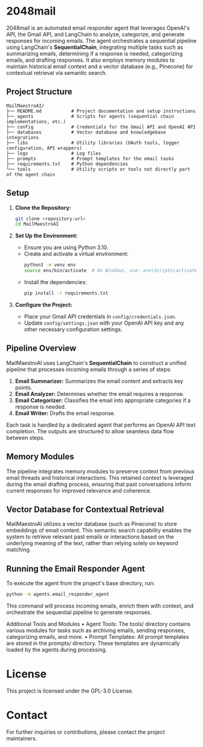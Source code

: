 # 2048mail

2048mail is an automated email responder agent that leverages OpenAI's API, the Gmail API, and LangChain to analyze, categorize, and generate responses for incoming emails. The agent orchestrates a sequential pipeline using LangChain's **SequentialChain**, integrating multiple tasks such as summarizing emails, determining if a response is needed, categorizing emails, and drafting responses. It also employs memory modules to maintain historical email context and a vector database (e.g., Pinecone) for contextual retrieval via semantic search.

## Project Structure

```
MailMaestroAI/
├── README.md           # Project documentation and setup instructions
├── agents              # Scripts for agents (sequential chain implementations, etc.)
├── config              # Credentials for the Gmail API and OpenAI API
├── databases           # Vector database and knowledgebase integrations
├── libs                # Utility libraries (OAuth tools, logger configuration, API wrappers)
├── logs                # Log files
├── prompts             # Prompt templates for the email tasks
├── requirements.txt    # Python dependencies
└── tools               # Utility scripts or tools not directly part of the agent chain
```
## Setup

1. **Clone the Repository:**
    ```bash
    git clone <repository-url>
    cd MailMaestroAI
    ```

2. **Set Up the Environment:**
    - Ensure you are using Python 3.10.
    - Create and activate a virtual environment:
      ```bash
      python3 -m venv env
      source env/bin/activate  # On Windows, use: env\Scripts\activate
      ```
    - Install the dependencies:
      ```bash
      pip install -r requirements.txt
      ```

3. **Configure the Project:**
    - Place your Gmail API credentials in `config/credentials.json`.
    - Update `config/settings.json` with your OpenAI API key and any other necessary configuration settings.

## Pipeline Overview

MailMaestroAI uses LangChain's **SequentialChain** to construct a unified pipeline that processes incoming emails through a series of steps:

1. **Email Summarizer:** Summarizes the email content and extracts key points.
2. **Email Analyzer:** Determines whether the email requires a response.
3. **Email Categorizer:** Classifies the email into appropriate categories if a response is needed.
4. **Email Writer:** Drafts the email response.

Each task is handled by a dedicated agent that performs an OpenAI API text completion. The outputs are structured to allow seamless data flow between steps.

## Memory Modules

The pipeline integrates memory modules to preserve context from previous email threads and historical interactions. This retained context is leveraged during the email drafting process, ensuring that past conversations inform current responses for improved relevance and coherence.

## Vector Database for Contextual Retrieval

MailMaestroAI utilizes a vector database (such as Pinecone) to store embeddings of email content. This semantic search capability enables the system to retrieve relevant past emails or interactions based on the underlying meaning of the text, rather than relying solely on keyword matching.

## Running the Email Responder Agent

To execute the agent from the project's base directory, run:

```bash
python -m agents.email_responder_agent
```

This command will process incoming emails, enrich them with context, and orchestrate the sequential pipeline to generate responses.

Additional Tools and Modules
    •   Agent Tools:
The tools/ directory contains various modules for tasks such as archiving emails, sending responses, categorizing emails, and more.
    •   Prompt Templates:
All prompt templates are stored in the prompts/ directory. These templates are dynamically loaded by the agents during processing.

# License

This project is licensed under the GPL-3.0 License.

# Contact

For further inquiries or contributions, please contact the project maintainers.
